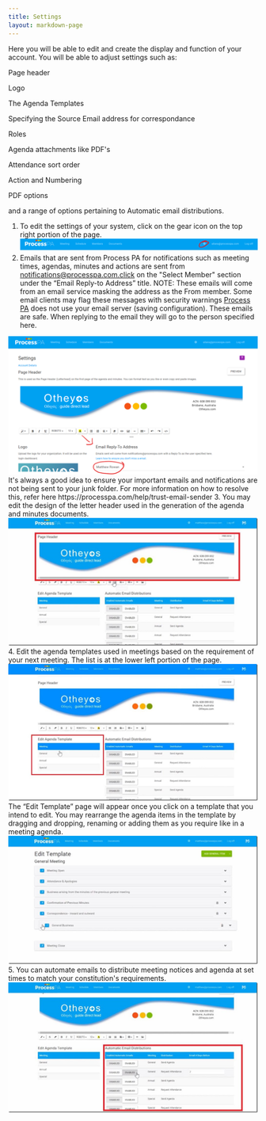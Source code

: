```yaml
---
title: Settings
layout: markdown-page
---
```

Here you will be able to edit and create the display and function of your account. You will be able to adjust settings such as:

Page header

Logo

The Agenda Templates

Specifying the Source Email address for correspondance

Roles

Agenda attachments like PDF's

Attendance sort order

Action and Numbering

PDF options

and a range of options pertaining to Automatic email distributions.

  1. To edit the settings of your system, click on the gear icon on the top right portion of the page.
    <img class="img-fluid" src="/content/pages/help/settings/settings-icon.png" />
  2. Emails that are sent from Process PA for notifications such as meeting times, agendas, minutes and actions are sent from notifications@processpa.com.click on the "Select Member" section under the “Email Reply-to Address” title. NOTE: These emails will come from an email service masking the address as the From member. Some email clients may flag these messages with security warnings <a href="http://processpa.com/" target="_blank">Process PA</a> does not use your email server (saving configuration). These emails are safe. When replying to the email they will go to the person specified here. 
  <img class="img-fluid" src="/content/pages/help/settings/email-source.png" />
It's always a good idea to ensure your important emails and notifications are not being sent to your junk folder. For more information on how to resolve this, refer here https://processpa.com/help/trust-email-sender
  3. You may edit the design of the letter header used in the generation of the agenda and minutes documents.  
    <img class="img-fluid" src="/content/pages/help/clip_image006_thumb-6.jpg" />
  4. Edit the agenda templates used in meetings based on the requirement of your next meeting. The list is at the lower left portion of the page.  
    <img class="img-fluid" src="/content/pages/help/clip_image008_thumb-4.jpg" />
    The “Edit Template” page will appear once you click on a template that you intend to edit. You may rearrange the agenda items in the template by dragging and dropping, renaming or adding them as you require like in a meeting agenda.  
    <img class="img-fluid" src="/content/pages/help/clip_image010_thumb-3.jpg" />
  5. You can automate emails to distribute meeting notices and agenda at set times to match your constitution's requirements.  
    <img class="img-fluid" src="/content/pages/help/clip_image012_thumb-3.jpg" />


